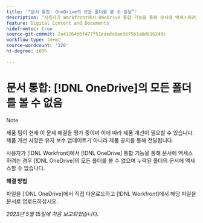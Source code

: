```yaml
---
title: '“문서 통합: OneDrive의 모든 폴더를 볼 수 없음”'
description: “사용자가 Workfront에서 OneDrive 통합 기능을 통해 문서에 액세스하려는 경우 OneDrive의 모든 폴더를 볼 수 없으며 누락된 폴더의 문서에 액세스할 수 없습니다.”
feature: Digital Content and Documents
hidefromtoc: true
source-git-commit: 2a41264d6f477f51eaeda6ae3675b1a6d816249c
workflow-type: tm+mt
source-wordcount: '120'
ht-degree: 100%

---
```



# 문서 통합: [!DNL OneDrive]의 모든 폴더를 볼 수 없음

>[!NOTE]
>
>제품 팀이 현재 이 문제 해결을 평가 중이며 이에 따라 제품 개선이 필요할 수 있습니다. 제품 개선 사항은 유지 보수 업데이트가 아니라 제품 공지를 통해 전달됩니다.

사용자가 [!DNL Workfront]에서 [!DNL OneDrive] 통합 기능을 통해 문서에 액세스하려는 경우 [!DNL OneDrive]의 모든 폴더를 볼 수 없으며 누락된 폴더의 문서에 액세스할 수 없습니다.

**해결 방법**

파일을 [!DNL OneDrive]에서 직접 다운로드하고 [!DNL Workfront]에서 해당 파일을 문서로 업로드하십시오.

_2023년 5월 15일에 처음 보고되었습니다._

